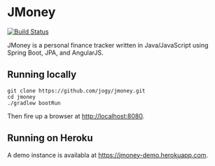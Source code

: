 # JMoney

[![Build Status](https://travis-ci.org/jogy/jmoney.svg?branch=master)](https://travis-ci.org/jogy/jmoney)

JMoney is a personal finance tracker written in Java/JavaScript using Spring Boot, JPA, and AngularJS.

## Running locally

```
git clone https://github.com/jogy/jmoney.git
cd jmoney
./gradlew bootRun
```
Then fire up a browser at <http://localhost:8080>.

## Running on Heroku

A demo instance is availabla at <https://jmoney-demo.herokuapp.com>.